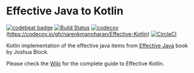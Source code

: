 # Effective Java to Kotlin

[![codebeat badge](https://codebeat.co/badges/55c838ce-608d-4eeb-a706-36117513f1a7)](https://codebeat.co/projects/github-com-narenkmanoharan-effective-kotlin-master) [![Build Status](https://travis-ci.org/narenkmanoharan/Effective-Kotlin.svg?branch=master)](https://travis-ci.org/narenkmanoharan/Effective-Kotlin) [![codecov](https://codecov.io/gh/narenkmanoharan/Effective-Java-to-Kotlin/branch/master/graph/badge.svg)](https://codecov.io/gh/narenkmanoharan/Effective-Java-to-Kotlin)(https://codecov.io/gh/narenkmanoharan/Effective-Kotlin) [![CircleCI](https://circleci.com/gh/narenkmanoharan/Effective-Kotlin.svg?style=svg)](https://circleci.com/gh/narenkmanoharan/Effective-Kotlin) 

Kotlin implementation of the effective java items from [Effective Java](https://www.amazon.com/Effective-Java-2nd-Joshua-Bloch/dp/0321356683) book by Joshua Block.

Please check the [Wiki](https://github.com/narenkmanoharan/Effective-Java-to-Kotlin/wiki) for the complete guide to Effective Kotlin.

